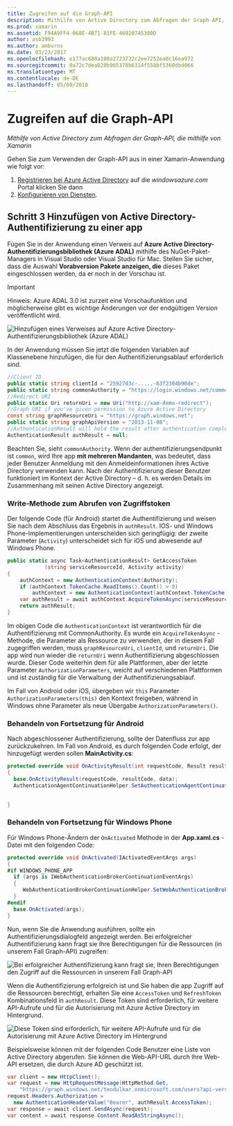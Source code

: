 ```yaml
---
title: Zugreifen auf die Graph-API
description: Mithilfe von Active Directory zum Abfragen der Graph-API, die mithilfe von Xamarin
ms.prod: xamarin
ms.assetid: F94A9FF4-068E-4B71-81FE-46920745380D
author: asb3993
ms.author: amburns
ms.date: 03/23/2017
ms.openlocfilehash: e177ac680a100a2723732c2ee7252ea0c16ea972
ms.sourcegitcommit: 0a72c7dea020b965378b6314f558bf5360dbd066
ms.translationtype: MT
ms.contentlocale: de-DE
ms.lasthandoff: 05/09/2018
---
```

# <a name="accessing-the-graph-api"></a>Zugreifen auf die Graph-API

_Mithilfe von Active Directory zum Abfragen der Graph-API, die mithilfe von Xamarin_

Gehen Sie zum Verwenden der Graph-API aus in einer Xamarin-Anwendung wie folgt vor:

1. [Registrieren bei Azure Active Directory](~/cross-platform/data-cloud/active-directory/get-started/register.md) auf die *windowsazure.com* Portal klicken Sie dann
2. [Konfigurieren von Diensten](~/cross-platform/data-cloud/active-directory/get-started/configure.md).

## <a name="step-3-adding-active-directory-authentication-to-an-app"></a>Schritt 3 Hinzufügen von Active Directory-Authentifizierung zu einer app

Fügen Sie in der Anwendung einen Verweis auf **Azure Active Directory-Authentifizierungsbibliothek (Azure ADAL)** mithilfe des NuGet-Paket-Managers in Visual Studio oder Visual Studio für Mac.
Stellen Sie sicher, dass die Auswahl **Vorabversion Pakete anzeigen, die** dieses Paket eingeschlossen werden, da er noch in der Vorschau ist.

> [!IMPORTANT]
> Hinweis: Azure ADAL 3.0 ist zurzeit eine Vorschaufunktion und möglicherweise gibt es wichtige Änderungen vor der endgültigen Version veröffentlicht wird. 


![](graph-images/06.-adal-nuget-package.jpg "Hinzufügen eines Verweises auf Azure Active Directory-Authentifizierungsbibliothek (Azure ADAL)")

In der Anwendung müssen Sie jetzt die folgenden Variablen auf Klassenebene hinzufügen, die für den Authentifizierungsablauf erforderlich sind.

```csharp
//Client ID
public static string clientId = "25927d3c-.....-63f2304b90de";
public static string commonAuthority = "https://login.windows.net/common"
//Redirect URI
public static Uri returnUri = new Uri("http://xam-demo-redirect");
//Graph URI if you've given permission to Azure Active Directory
const string graphResourceUri = "https://graph.windows.net";
public static string graphApiVersion = "2013-11-08";
//AuthenticationResult will hold the result after authentication completes
AuthenticationResult authResult = null;
```

Beachten Sie, sieht `commonAuthority`. Wenn der authentifizierungsendpunkt ist `common`, wird Ihre app **mit mehreren Mandanten**, was bedeutet, dass jeder Benutzer Anmeldung mit den Anmeldeinformationen ihres Active Directory verwenden kann. Nach der Authentifizierung dieser Benutzer funktioniert im Kontext der Active Directory – d. h. es werden Details im Zusammenhang mit seinen Active Directory angezeigt.

### <a name="write-method-to-acquire-access-token"></a>Write-Methode zum Abrufen von Zugriffstoken

Der folgende Code (für Android) startet die Authentifizierung und weisen Sie nach dem Abschluss das Ergebnis in `authResult`. IOS- und Windows Phone-Implementierungen unterscheiden sich geringfügig: der zweite Parameter (`Activity`) unterscheidet sich für iOS und abwesende auf Windows Phone.

```csharp
public static async Task<AuthenticationResult> GetAccessToken
            (string serviceResourceId, Activity activity)
{
    authContext = new AuthenticationContext(Authority);
    if (authContext.TokenCache.ReadItems().Count() > 0)
        authContext = new AuthenticationContext(authContext.TokenCache.ReadItems().First().Authority);
    var authResult = await authContext.AcquireTokenAsync(serviceResourceId, clientId, returnUri, new AuthorizationParameters(activity));
    return authResult;
}  
```

Im obigen Code die `AuthenticationContext` ist verantwortlich für die Authentifizierung mit CommonAuthority. Es wurde ein `AcquireTokenAsync` -Methode, die Parameter als Ressource zu verwenden, der in diesem Fall zugegriffen werden, muss `graphResourceUri`, `clientId`, und `returnUri`. Die app wird nun wieder die `returnUri` wenn Authentifizierung abgeschlossen wurde. Dieser Code weiterhin dem für alle Plattformen, aber der letzte Parameter `AuthorizationParameters`, weicht auf verschiedenen Plattformen und ist zuständig für die Verwaltung der Authentifizierungsablauf.

Im Fall von Android oder iOS, übergeben wir `this` Parameter `AuthorizationParameters(this)` den Kontext freigeben, während in Windows ohne Parameter als neue Übergabe `AuthorizationParameters()`.

### <a name="handle-continuation-for-android"></a>Behandeln von Fortsetzung für Android

Nach abgeschlossener Authentifizierung, sollte der Datenfluss zur app zurückzukehren. Im Fall von Android, es durch folgenden Code erfolgt, der hinzugefügt werden sollen **MainActivity.cs**:


```csharp
protected override void OnActivityResult(int requestCode, Result resultCode, Intent data)
{
  base.OnActivityResult(requestCode, resultCode, data);
  AuthenticationAgentContinuationHelper.SetAuthenticationAgentContinuationEventArgs(requestCode, resultCode, data);

    
}
```

### <a name="handle-continuation-for-windows-phone"></a>Behandeln von Fortsetzung für Windows Phone

Für Windows Phone-Ändern der `OnActivated` Methode in der **App.xaml.cs** -Datei mit den folgenden Code:

```csharp
protected override void OnActivated(IActivatedEventArgs args)
{
#if WINDOWS_PHONE_APP
  if (args is IWebAuthenticationBrokerContinuationEventArgs)
  {
     WebAuthenticationBrokerContinuationHelper.SetWebAuthenticationBrokerContinuationEventArgs(args as IWebAuthenticationBrokerContinuationEventArgs);
  }
#endif
  base.OnActivated(args);
}
```

Nun, wenn Sie die Anwendung ausführen, sollte ein Authentifizierungsdialogfeld angezeigt werden.
Bei erfolgreicher Authentifizierung kann fragt sie Ihre Berechtigungen für die Ressourcen (in unserem Fall Graph-API) zugreifen:

![](graph-images/08.-authentication-flow.jpg "Bei erfolgreicher Authentifizierung kann fragt sie, Ihren Berechtigungen den Zugriff auf die Ressourcen in unserem Fall Graph-API")

Wenn die Authentifizierung erfolgreich ist und Sie haben die app Zugriff auf die Ressourcen berechtigt, erhalten Sie eine `AccessToken` und `RefreshToken` Kombinationsfeld in `authResult`. Diese Token sind erforderlich, für weitere API-Aufrufe und für die Autorisierung mit Azure Active Directory im Hintergrund.

![](graph-images/07.-access-token-for-authentication.jpg "Diese Token sind erforderlich, für weitere API-Aufrufe und für die Autorisierung mit Azure Active Directory im Hintergrund")

Beispielsweise können mit der folgenden Code Benutzer eine Liste von Active Directory abgerufen. Sie können die Web-API-URL durch Ihre Web-API ersetzen, die durch Azure AD geschützt ist.

```csharp
var client = new HttpClient();
var request = new HttpRequestMessage(HttpMethod.Get,
    "https://graph.windows.net/tendulkar.onmicrosoft.com/users?api-version=2013-04-05");
request.Headers.Authorization =
  new AuthenticationHeaderValue("Bearer", authResult.AccessToken);
var response = await client.SendAsync(request);
var content = await response.Content.ReadAsStringAsync();
```

